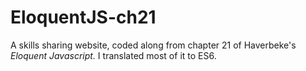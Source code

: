 # EloquentJS-ch21
A skills sharing website, coded along from chapter 21 of Haverbeke's _Eloquent Javascript._ I translated most of it to ES6.
